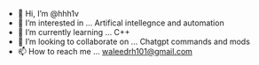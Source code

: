 - 👋 Hi, I’m @hhh1v
- 👀 I’m interested in ... Artifical intellegnce and automation
- 🌱 I’m currently learning ... C++
- 💞️ I’m looking to collaborate on ... Chatgpt commands and mods
- 📫 How to reach me ... waleedrh101@gmail.com

<!---
hhh1v/hhh1v is a ✨ special ✨ repository because its `README.md` (this file) appears on your GitHub profile.
You can click the Preview link to take a look at your changes.
--->
